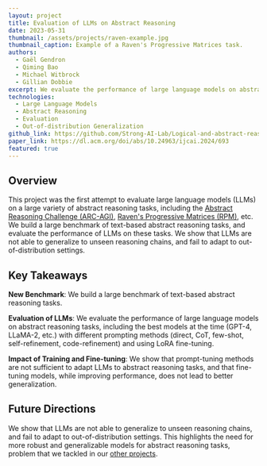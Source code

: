 ```yaml
---
layout: project
title: Evaluation of LLMs on Abstract Reasoning
date: 2023-05-31
thumbnail: /assets/projects/raven-example.jpg
thumbnail_caption: Example of a Raven's Progressive Matrices task.
authors:
  - Gaël Gendron
  - Qiming Bao
  - Michael Witbrock
  - Gillian Dobbie
excerpt: We evaluate the performance of large language models on abstract reasoning tasks and show that they fail to adapt to unseen reasoning chains, highlighting a lack of generalization and robustness.
technologies:
  - Large Language Models
  - Abstract Reasoning
  - Evaluation
  - Out-of-distribution Generalization
github_link: https://github.com/Strong-AI-Lab/Logical-and-abstract-reasoning
paper_link: https://dl.acm.org/doi/abs/10.24963/ijcai.2024/693
featured: true
---
```


## Overview
This project was the first attempt to evaluate large language models (LLMs) on a large variety of abstract reasoning tasks, including the [Abstract Reasoning Challenge (ARC-AGI)](https://arxiv.org/abs/1911.01547), [Raven's Progressive Matrices (RPM)](https://openaccess.thecvf.com/content_CVPR_2019/html/Zhang_RAVEN_A_Dataset_for_Relational_and_Analogical_Visual_REasoNing_CVPR_2019_paper.html), etc. We build a large benchmark of text-based abstract reasoning tasks, and evaluate the performance of LLMs on these tasks. We show that LLMs are not able to generalize to unseen reasoning chains, and fail to adapt to out-of-distribution settings.

## Key Takeaways

**New Benchmark**: We build a large benchmark of text-based abstract reasoning tasks.

**Evaluation of LLMs**: We evaluate the performance of large language models on abstract reasoning tasks, including the best models at the time (GPT-4, LLaMA-2, etc.) with different prompting methods (direct, CoT, few-shot, self-refinement, code-refinement) and using LoRA fine-tuning.

**Impact of Training and Fine-tuning**: We show that prompt-tuning methods are not sufficient to adapt LLMs to abstract reasoning tasks, and that fine-tuning models, while improving performance, does not lead to better generalization.

## Future Directions 

We show that LLMs are not able to generalize to unseen reasoning chains, and fail to adapt to out-of-distribution settings. This highlights the need for more robust and generalizable models for abstract reasoning tasks, problem that we tackled in our [other projects](/projects.html).